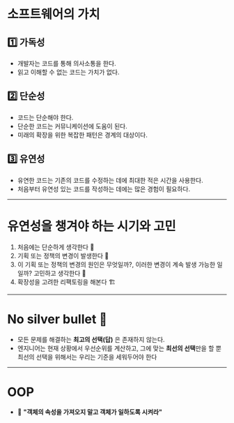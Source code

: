 # 소프트웨어의 가치

## 1️⃣ 가독성
- 개발자는 코드를 통해 의사소통을 한다.
- 읽고 이해할 수 없는 코드는 가치가 없다.

## 2️⃣ 단순성
- 코드는 단순해야 한다.
- 단순한 코드는 커뮤니케이션에 도움이 된다.
- 미래의 확장을 위한 복잡한 패턴은 경계의 대상이다.

## 3️⃣ 유연성
- 유연한 코드는 기존의 코드를 수정하는 데에 최대한 적은 시간을 사용한다.
- 처음부터 유연성 있는 코드를 작성하는 데에는 많은 경험이 필요하다.

---

# 유연성을 챙겨야 하는 시기와 고민

1. 처음에는 단순하게 생각한다 🤔
2. 기획 또는 정책의 변경이 발생한다 👾
3. 이 기획 또는 정책의 변경의 원인은 무엇일까?, 이러한 변경이 계속 발생 가능한 일일까? 고민하고 생각한다 🙌
4. 확장성을 고려한 리팩토링을 해본다 🏗️

---

# No silver bullet 🔫
- 모든 문제를 해결하는 **최고의 선택(답)** 은 존재하지 않는다.
- 엔지니어는 현재 상황에서 우선순위를 계산하고, 그에 맞는 **최선의 선택**만을 할 뿐 최선의 선택을 위해서는 우리는 기준을 세워두어야 한다

--- 

# OOP
-  🙌 **"객체의 속성을 가져오지 말고 객체가 일하도록 시켜라"**

